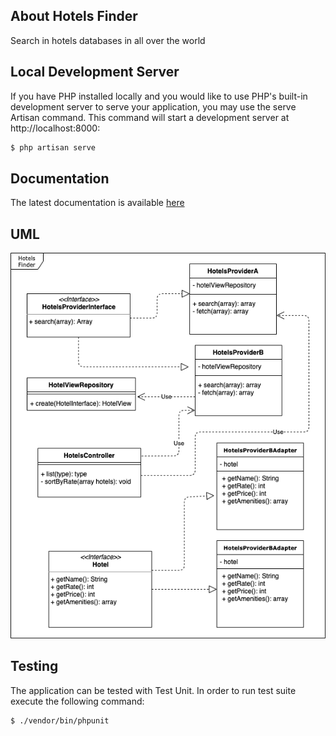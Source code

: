 

## About Hotels Finder

Search in hotels databases in all over the world

## Local Development Server

If you have PHP installed locally and you would like to use PHP's built-in development server to serve your application, you may use the serve Artisan command. This command will start a development server at http://localhost:8000:


```bash
$ php artisan serve
```

## Documentation

The latest documentation is available [here](https://documenter.getpostman.com/view/5026193/SzRw3rNY?version=latest)

## UML
![Class Diagram](HotelsUml.png)

## Testing

The application can be tested with Test Unit. In order to run test suite execute the following command:

```bash
$ ./vendor/bin/phpunit
```
